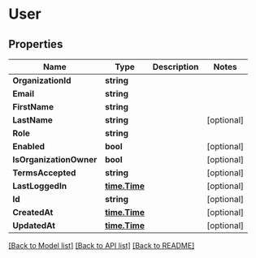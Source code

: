# User

## Properties

Name | Type | Description | Notes
------------ | ------------- | ------------- | -------------
**OrganizationId** | **string** |  | 
**Email** | **string** |  | 
**FirstName** | **string** |  | 
**LastName** | **string** |  | [optional] 
**Role** | **string** |  | 
**Enabled** | **bool** |  | [optional] 
**IsOrganizationOwner** | **bool** |  | [optional] 
**TermsAccepted** | **string** |  | [optional] 
**LastLoggedIn** | [**time.Time**](time.Time.md) |  | [optional] 
**Id** | **string** |  | [optional] 
**CreatedAt** | [**time.Time**](time.Time.md) |  | [optional] 
**UpdatedAt** | [**time.Time**](time.Time.md) |  | [optional] 

[[Back to Model list]](../README.md#documentation-for-models) [[Back to API list]](../README.md#documentation-for-api-endpoints) [[Back to README]](../README.md)


